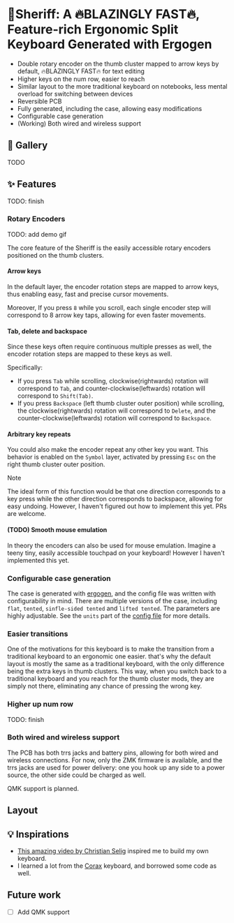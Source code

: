 # :gun:Sheriff: A :fire:BLAZINGLY FAST:fire:, Feature-rich Ergonomic Split Keyboard Generated with Ergogen

- Double rotary encoder on the thumb cluster mapped to arrow keys by default, :fire:BLAZINGLY FAST:fire: for text editing
- Higher keys on the num row, easier to reach
- Similar layout to the more traditional keyboard on notebooks, less mental overload for switching between devices
- Reversible PCB
- Fully generated, including the case, allowing easy modifications
- Configurable case generation
- (Working) Both wired and wireless support


## :art: Gallery

TODO

## :sparkles: Features

TODO: finish

### Rotary Encoders

TODO: add demo gif

The core feature of the Sheriff is the easily accessible rotary encoders positioned on the thumb clusters.

#### Arrow keys

In the default layer, the encoder rotation steps are mapped to arrow keys, thus enabling easy, fast and precise cursor movements.

Moreover, If you press `8` while you scroll, each single encoder step will correspond to 8 arrow key taps, allowing for even faster movements.

#### Tab, delete and backspace

Since these keys often require continuous multiple presses as well, the encoder rotation steps are mapped to these keys as well.

Specifically:
- If you press `Tab` while scrolling, clockwise(rightwards) rotation will correspond to `Tab`, and counter-clockwise(leftwards) rotation will correspond to `Shift(Tab)`.
- If you press `Backspace` (left thumb cluster outer position) while scrolling, the clockwise(rightwards) rotation will correspond to `Delete`, and the counter-clockwise(leftwards) rotation will correspond to `Backspace`.

#### Arbitrary key repeats

You could also make the encoder repeat any other key you want. This behavior is enabled on the `Symbol` layer, activated by pressing `Esc` on the right thumb cluster outer position.

> [!NOTE]
> The ideal form of this function would be that one direction corresponds to a key press while the other direction corresponds to backspace, allowing for easy undoing. However, I haven't figured out how to implement this yet. PRs are welcome.

#### (TODO) Smooth mouse emulation

In theory the encoders can also be used for mouse emulation. Imagine a teeny tiny, easily accessible touchpad on your keyboard! However I haven't implemented this yet.


### Configurable case generation
The case is generated with [ergogen](https://github.com/ergogen/ergogen), and the config file was written with configurability in mind. There are multiple versions of the case, including `flat`, `tented`, `sinfle-sided tented` and `lifted tented`. The parameters are highly adjustable. See the `units` part of the [config file](./ergogen/config.yaml) for more details.

### Easier transitions

One of the motivations for this keyboard is to make the transition from a traditional keyboard to an ergonomic one easier. that's why the default layout is mostly the same as a traditional keyboard, with the only difference being the extra keys in thumb clusters. This way, when you switch back to a traditional keyboard and you reach for the thumb cluster mods, they are simply not there, eliminating any chance of pressing the wrong key.

### Higher up num row
TODO: finish

### Both wired and wireless support
The PCB has both trrs jacks and battery pins, allowing for both wired and wireless connections. For now, only the ZMK firmware is available, and the trrs jacks are used for power delivery: one you hook up any side to a power source, the other side could be charged as well.

QMK support is planned.

## Layout

## :bulb: Inspirations

- [This amazing video by Christian Selig](https://www.youtube.com/watch?v=7UXsD7nSfDY) inspired me to build my own keyboard.
- I learned a lot from the [Corax](https://github.com/dnlbauer/corax-keyboard) keyboard, and borrowed some code as well.


## Future work
- [ ] Add QMK support
